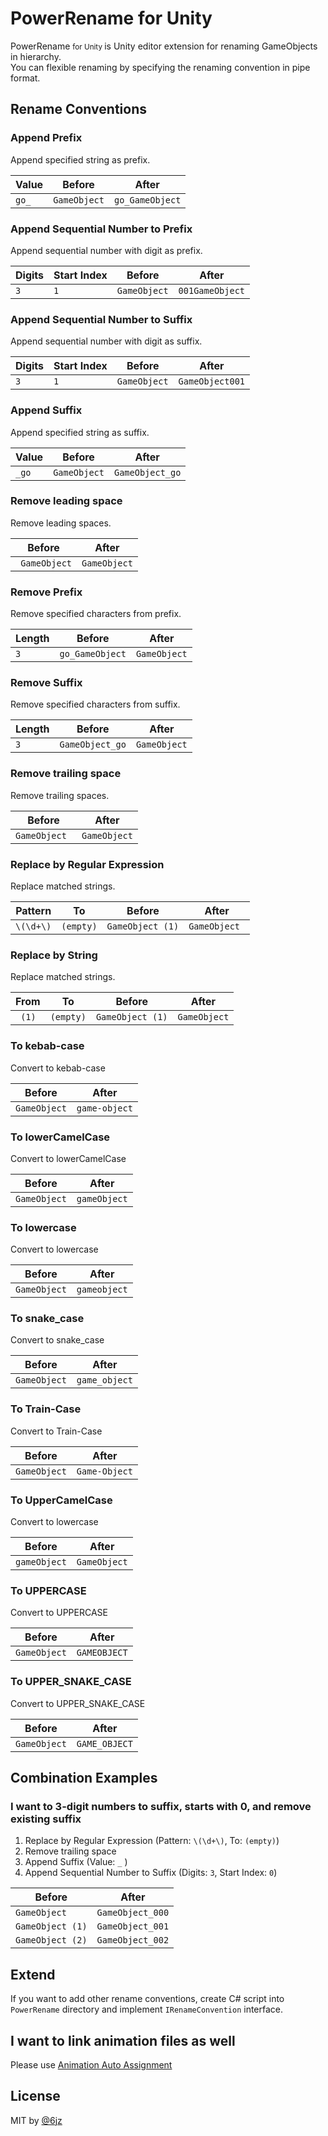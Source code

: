 # PowerRename for Unity

PowerRename <small> for Unity </small> is Unity editor extension for renaming GameObjects in hierarchy.  
You can flexible renaming by specifying the renaming convention in pipe format.

## Rename Conventions

### Append Prefix

Append specified string as prefix.

| Value | Before       | After           |
| ----- | ------------ | --------------- |
| `go_` | `GameObject` | `go_GameObject` |

### Append Sequential Number to Prefix

Append sequential number with digit as prefix.

| Digits | Start Index | Before       | After           |
| ------ | ----------- | ------------ | --------------- |
| `3`    | `1`         | `GameObject` | `001GameObject` |

### Append Sequential Number to Suffix

Append sequential number with digit as suffix.

| Digits | Start Index | Before       | After           |
| ------ | ----------- | ------------ | --------------- |
| `3`    | `1`         | `GameObject` | `GameObject001` |

### Append Suffix

Append specified string as suffix.

| Value | Before       | After           |
| ----- | ------------ | --------------- |
| `_go` | `GameObject` | `GameObject_go` |

### Remove leading space

Remove leading spaces.

| Before        | After        |
| ------------- | ------------ |
| ` GameObject` | `GameObject` |

### Remove Prefix

Remove specified characters from prefix.

| Length | Before          | After        |
| ------ | --------------- | ------------ |
| `3`    | `go_GameObject` | `GameObject` |

### Remove Suffix

Remove specified characters from suffix.

| Length | Before          | After        |
| ------ | --------------- | ------------ |
| `3`    | `GameObject_go` | `GameObject` |

### Remove trailing space

Remove trailing spaces.

| Before        | After        |
| ------------- | ------------ |
| `GameObject ` | `GameObject` |

### Replace by Regular Expression

Replace matched strings.

| Pattern   | To        | Before           | After         |
| --------- | --------- | ---------------- | ------------- |
| `\(\d+\)` | `(empty)` | `GameObject (1)` | `GameObject ` |

### Replace by String

Replace matched strings.

| From   | To        | Before           | After        |
| ------ | --------- | ---------------- | ------------ |
| ` (1)` | `(empty)` | `GameObject (1)` | `GameObject` |

### To kebab-case

Convert to kebab-case

| Before       | After         |
| ------------ | ------------- |
| `GameObject` | `game-object` |

### To lowerCamelCase

Convert to lowerCamelCase

| Before       | After        |
| ------------ | ------------ |
| `GameObject` | `gameObject` |

### To lowercase

Convert to lowercase

| Before       | After        |
| ------------ | ------------ |
| `GameObject` | `gameobject` |

### To snake_case

Convert to snake_case

| Before       | After         |
| ------------ | ------------- |
| `GameObject` | `game_object` |

### To Train-Case

Convert to Train-Case

| Before       | After         |
| ------------ | ------------- |
| `GameObject` | `Game-Object` |

### To UpperCamelCase

Convert to lowercase

| Before       | After        |
| ------------ | ------------ |
| `gameObject` | `GameObject` |

### To UPPERCASE

Convert to UPPERCASE

| Before       | After        |
| ------------ | ------------ |
| `GameObject` | `GAMEOBJECT` |

### To UPPER_SNAKE_CASE

Convert to UPPER_SNAKE_CASE

| Before       | After         |
| ------------ | ------------- |
| `GameObject` | `GAME_OBJECT` |

## Combination Examples

### I want to 3-digit numbers to suffix, starts with 0, and remove existing suffix

1. Replace by Regular Expression (Pattern: `\(\d+\)`, To: `(empty)`)
2. Remove trailing space
3. Append Suffix (Value: `_` )
4. Append Sequential Number to Suffix (Digits: `3`, Start Index: `0`)

| Before           | After            |
| ---------------- | ---------------- |
| `GameObject`     | `GameObject_000` |
| `GameObject (1)` | `GameObject_001` |
| `GameObject (2)` | `GameObject_002` |

## Extend

If you want to add other rename conventions, create C# script into `PowerRename` directory and implement `IRenameConvention` interface.

## I want to link animation files as well

Please use [Animation Auto Assignment](https://github.com/natsuneko-laboratory/animation-auto-assignment)

## License

MIT by [@6jz](https://twitter.com/6jz)
